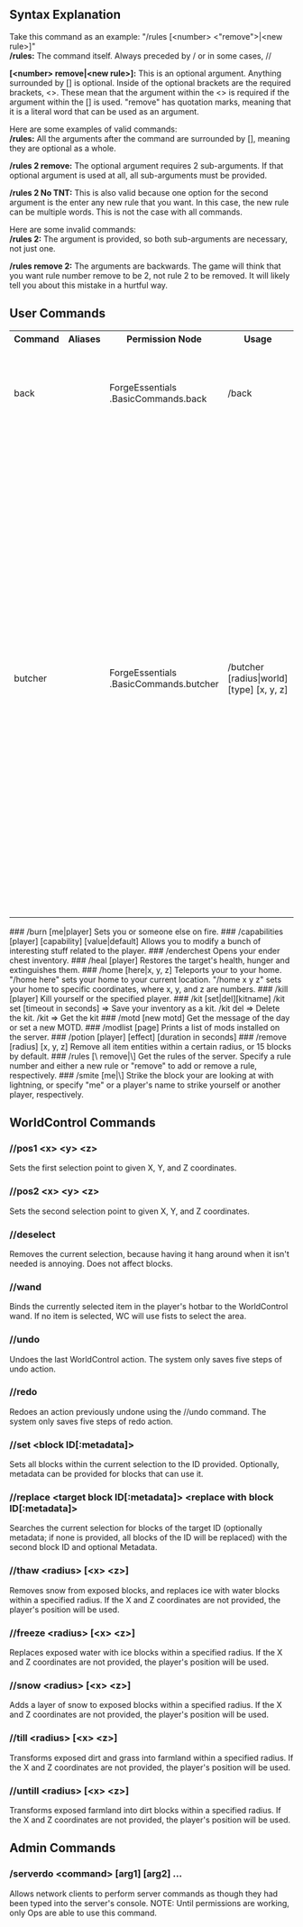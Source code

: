 ## Syntax Explanation
Take this command as an example: "/rules [\<number> \<"remove">|\<new rule>]"  
**/rules:** The command itself. Always preceded by / or in some cases, //  
  
**[\<number> remove|\<new rule>]:** This is an optional argument. Anything surrounded by [] is optional. Inside of the optional brackets are the required brackets, \<>. These mean that the argument within the \<> is required if the argument within the [] is used. "remove" has quotation marks, meaning that it is a literal word that can be used as an argument.  
  
Here are some examples of valid commands:  
**/rules:** All the arguments after the command are surrounded by [], meaning they are optional as a whole.  
  
**/rules 2 remove:** The optional argument requires 2 sub-arguments. If that optional argument is used at all, all sub-arguments must be provided.  
  
**/rules 2 No TNT:** This is also valid because one option for the second argument is the enter any new rule that you want. In this case, the new rule can be multiple words. This is not the case with all commands.  
  
Here are some invalid commands:  
**/rules 2:** The argument is provided, so both sub-arguments are necessary, not just one.  
  
**/rules remove 2:** The arguments are backwards. The game will think that you want rule number remove to be 2, not rule 2 to be removed. It will likely tell you about this mistake in a hurtful way.  
## User Commands
<table>
	<tr>
		<th>Command</th>
		<th>Aliases</th>
		<th>Permission Node</th>
		<th>Usage</th>
		<th>Description</th>
	</tr>
	<tr>
		<td>back</td>
		<td></td>
		<td>ForgeEssentials<br>.BasicCommands.back</td>
		<td>/back</td>
		<td>Teleport to your last death point or teleport (/tp command is being worked on).</td>
	</tr>
	<tr>
		<td>butcher</td>
		<td></td>
		<td>ForgeEssentials<br>.BasicCommands.butcher</td>
		<td>/butcher [radius|world] [type] [x, y, z]</td>
		<td>Kill all hostile mobs within a certain radius, or 10 blocks by default.  Putting "world" instead of a numerical radius specifies the entire dimension.  The 6 types you can choose from are: passive (all non-hostile mobs except tamed animals), hostile (doesn't cover bosses), golem, villager, tamed, and all (everything but bosses and players).  <b>BE CAREFUL!  This cannot be undone!</td>
	</tr>
</table>
### /burn [me|player]
Sets you or someone else on fire.
### /capabilities [player] [capability] [value|default]
Allows you to modify a bunch of interesting stuff related to the player.
### /enderchest
Opens your ender chest inventory.
### /heal [player]
Restores the target's health, hunger and extinguishes them.
### /home [here|x, y, z]  
Teleports your to your home. "/home here" sets your home to your current location. "/home x y z" sets your home to specific coordinates, where x, y, and z are numbers.  
### /kill [player]  
Kill yourself or the specified player.  
### /kit [set|del][kitname]
/kit set <name> [timeout in seconds] => Save your inventory as a kit.
/kit del <name> => Delete the kit.
/kit <name> => Get the kit
### /motd [new motd]  
Get the message of the day or set a new MOTD.  
### /modlist [page]
Prints a list of mods installed on the server.
### /potion [player] [effect] [duration in seconds]
### /remove [radius] [x, y, z]  
Remove all item entities within a certain radius, or 15 blocks by default.  
### /rules [\<number> remove|\<new rule>]  
Get the rules of the server. Specify a rule number and either a new rule or "remove" to add or remove a rule, respectively.  
### /smite [me|\<player>]
Strike the block your are looking at with lightning, or specify "me" or a player's name to strike yourself or another player, respectively.
</table>

## WorldControl Commands

### //pos1 &lt;x> &lt;y> &lt;z>
Sets the first selection point to given X, Y, and Z coordinates.

### //pos2 &lt;x> &lt;y> &lt;z>
Sets the second selection point to given X, Y, and Z coordinates.

### //deselect
Removes the current selection, because having it hang around when it isn't needed is annoying. Does not affect blocks.

### //wand
Binds the currently selected item in the player's hotbar to the WorldControl wand. If no item is selected, WC will use fists to select the area.

### //undo
Undoes the last WorldControl action. The system only saves five steps of undo action.

### //redo
Redoes an action previously undone using the //undo command. The system only saves five steps of redo action.

### //set &lt;block ID[:metadata]>
Sets all blocks within the current selection to the ID provided. Optionally, metadata can be provided for blocks that can use it.

### //replace &lt;target block ID[:metadata]> &lt;replace with block ID[:metadata]>
Searches the current selection for blocks of the target ID (optionally metadata; if none is provided, all blocks of the ID will be replaced) with the second block ID and optional Metadata.

### //thaw &lt;radius> [&lt;x> &lt;z>]
Removes snow from exposed blocks, and replaces ice with water blocks within a specified radius. If the X and Z coordinates are not provided, the player's position will be used.

### //freeze &lt;radius> [&lt;x> &lt;z>]
Replaces exposed water with ice blocks within a specified radius. If the X and Z coordinates are not provided, the player's position will be used.

### //snow &lt;radius> [&lt;x> &lt;z>]
Adds a layer of snow to exposed blocks within a specified radius. If the X and Z coordinates are not provided, the player's position will be used.

### //till &lt;radius> [&lt;x> &lt;z>]
Transforms exposed dirt and grass into farmland within a specified radius. If the X and Z coordinates are not provided, the player's position will be used.

### //untill &lt;radius> [&lt;x> &lt;z>]
Transforms exposed farmland into dirt blocks within a specified radius. If the X and Z coordinates are not provided, the player's position will be used.

## Admin Commands

### /serverdo &lt;command> [arg1] [arg2] ...
Allows network clients to perform server commands as though they had been typed into the server's console.
NOTE: Until permissions are working, only Ops are able to use this command.